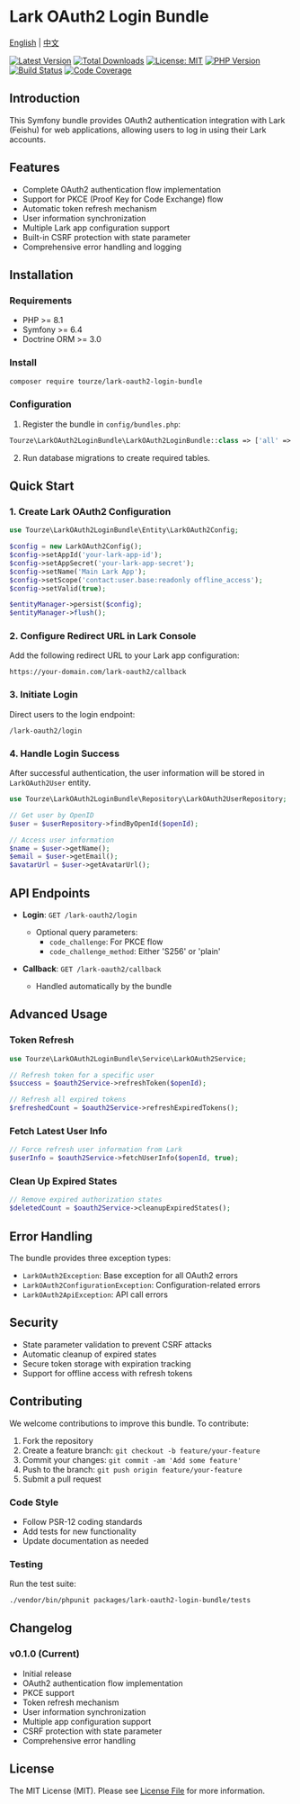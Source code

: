 # Lark OAuth2 Login Bundle

[English](README.md) | [中文](README.zh-CN.md)

[![Latest Version](https://img.shields.io/packagist/v/tourze/lark-oauth2-login-bundle.svg?style=flat-square)](
https://packagist.org/packages/tourze/lark-oauth2-login-bundle)
[![Total Downloads](https://img.shields.io/packagist/dt/tourze/lark-oauth2-login-bundle.svg?style=flat-square)](
https://packagist.org/packages/tourze/lark-oauth2-login-bundle)
[![License: MIT](https://img.shields.io/badge/license-MIT-green.svg?style=flat-square)](LICENSE)
[![PHP Version](https://img.shields.io/badge/php-%3E%3D8.1-8892BF.svg?style=flat-square)](https://php.net/)
[![Build Status](
https://img.shields.io/github/actions/workflow/status/tourze/php-monorepo/ci.yml?branch=master&style=flat-square)](
https://github.com/tourze/php-monorepo/actions)
[![Code Coverage](https://img.shields.io/codecov/c/github/tourze/php-monorepo?style=flat-square)](
https://codecov.io/gh/tourze/php-monorepo)

## Introduction

This Symfony bundle provides OAuth2 authentication integration with Lark (Feishu) for web
applications, allowing users to log in using their Lark accounts.

## Features

- Complete OAuth2 authentication flow implementation
- Support for PKCE (Proof Key for Code Exchange) flow
- Automatic token refresh mechanism
- User information synchronization
- Multiple Lark app configuration support
- Built-in CSRF protection with state parameter
- Comprehensive error handling and logging

## Installation

### Requirements

- PHP >= 8.1
- Symfony >= 6.4
- Doctrine ORM >= 3.0

### Install

```bash
composer require tourze/lark-oauth2-login-bundle
```

### Configuration

1. Register the bundle in `config/bundles.php`:

```php
Tourze\LarkOAuth2LoginBundle\LarkOAuth2LoginBundle::class => ['all' => true],
```

2. Run database migrations to create required tables.

## Quick Start

### 1. Create Lark OAuth2 Configuration

```php
use Tourze\LarkOAuth2LoginBundle\Entity\LarkOAuth2Config;

$config = new LarkOAuth2Config();
$config->setAppId('your-lark-app-id');
$config->setAppSecret('your-lark-app-secret');
$config->setName('Main Lark App');
$config->setScope('contact:user.base:readonly offline_access');
$config->setValid(true);

$entityManager->persist($config);
$entityManager->flush();
```

### 2. Configure Redirect URL in Lark Console

Add the following redirect URL to your Lark app configuration:
```text
https://your-domain.com/lark-oauth2/callback
```

### 3. Initiate Login

Direct users to the login endpoint:
```text
/lark-oauth2/login
```

### 4. Handle Login Success

After successful authentication, the user information will be stored in `LarkOAuth2User` entity.

```php
use Tourze\LarkOAuth2LoginBundle\Repository\LarkOAuth2UserRepository;

// Get user by OpenID
$user = $userRepository->findByOpenId($openId);

// Access user information
$name = $user->getName();
$email = $user->getEmail();
$avatarUrl = $user->getAvatarUrl();
```

## API Endpoints

- **Login**: `GET /lark-oauth2/login`
  - Optional query parameters:
    - `code_challenge`: For PKCE flow
    - `code_challenge_method`: Either 'S256' or 'plain'

- **Callback**: `GET /lark-oauth2/callback`
  - Handled automatically by the bundle

## Advanced Usage

### Token Refresh

```php
use Tourze\LarkOAuth2LoginBundle\Service\LarkOAuth2Service;

// Refresh token for a specific user
$success = $oauth2Service->refreshToken($openId);

// Refresh all expired tokens
$refreshedCount = $oauth2Service->refreshExpiredTokens();
```

### Fetch Latest User Info

```php
// Force refresh user information from Lark
$userInfo = $oauth2Service->fetchUserInfo($openId, true);
```

### Clean Up Expired States

```php
// Remove expired authorization states
$deletedCount = $oauth2Service->cleanupExpiredStates();
```

## Error Handling

The bundle provides three exception types:

- `LarkOAuth2Exception`: Base exception for all OAuth2 errors
- `LarkOAuth2ConfigurationException`: Configuration-related errors
- `LarkOAuth2ApiException`: API call errors

## Security

- State parameter validation to prevent CSRF attacks
- Automatic cleanup of expired states
- Secure token storage with expiration tracking
- Support for offline access with refresh tokens

## Contributing

We welcome contributions to improve this bundle. To contribute:

1. Fork the repository
2. Create a feature branch: `git checkout -b feature/your-feature`
3. Commit your changes: `git commit -am 'Add some feature'`
4. Push to the branch: `git push origin feature/your-feature`
5. Submit a pull request

### Code Style

- Follow PSR-12 coding standards
- Add tests for new functionality
- Update documentation as needed

### Testing

Run the test suite:
```bash
./vendor/bin/phpunit packages/lark-oauth2-login-bundle/tests
```

## Changelog

### v0.1.0 (Current)

- Initial release
- OAuth2 authentication flow implementation
- PKCE support
- Token refresh mechanism
- User information synchronization
- Multiple app configuration support
- CSRF protection with state parameter
- Comprehensive error handling

## License

The MIT License (MIT). Please see [License File](LICENSE) for more information.
